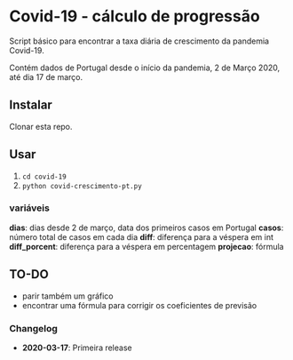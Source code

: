 # Covid-19 - cálculo de progressão

Script básico para encontrar a taxa diária de crescimento da pandemia Covid-19.

Contém dados de Portugal desde o início da pandemia, 2 de Março 2020, até dia 17 de março.


## Instalar

Clonar esta repo.


## Usar

1. `cd covid-19`
2. `python covid-crescimento-pt.py`


### variáveis
**dias**: dias desde 2 de março, data dos primeiros casos em Portugal
**casos**: número total de casos em cada dia
**diff**: diferença para a véspera em int
**diff_porcent**: diferença para a véspera em percentagem
**projecao**: fórmula 


## TO-DO

 * parir também um gráfico
 * encontrar uma fórmula para corrigir os coeficientes de previsão


### Changelog

 - **2020-03-17**: Primeira release
 